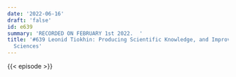 ```yaml
---
date: '2022-06-16'
draft: 'false'
id: e639
summary: 'RECORDED ON FEBRUARY 1st 2022.  '
title: '#639 Leonid Tiokhin: Producing Scientific Knowledge, and Improving the Social
  Sciences'
---
```

{{< episode >}}

